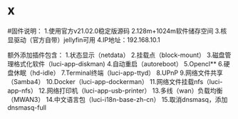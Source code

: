# x

#固件说明：
       1.使用官方v21.02.0稳定版源码
       2.128m+1024m软件储存空间
       3.核显驱动（官方自带）jellyfin可用
       4.IP地址：192.168.10.1
       
额外添加插件包含：
       1.状态显示（netdata）
       2.挂载点（block-mount）
       3.磁盘管理格式化软件（luci-app-diskman)
       4.自动重启（autoreboot）
       5.Opencl**
       6.硬盘休眠（hd-idle）
       7.Terminal终端（luci-app-ttyd）
       8.UPnP
       9.网络文件共享（Samba4）
       10.Docker（luci-app-dockerman）
       11.网络文件挂载nfs（luci-app-nfs）
       12.网络打印机（luci-app-usb-printer）
       13.多线（wan）负载均衡（MWAN3）
       14.中文语言包（luci-i18n-base-zh-cn）
       15.取消dnsmasq，添加dnsmasq-full

   
